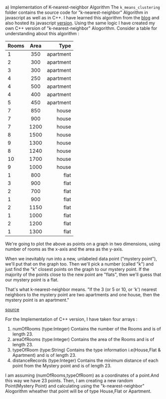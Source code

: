 a) Implementation of K-nearest-neighbor Algorithm
The `k_means_clustering` folder contains the source code for  "k-nearest-neighbor" Algorithm in javascript as well as in C++. I have learned this algorithm from the [blog](http://burakkanber.com/blog/machine-learning-in-js-k-nearest-neighbor-part-1/)  and also hosted its javascript [version](https://mlalgorithm.herokuapp.com/).
Using the same logic I have created my own C++ version of "k-nearest-neighbor" Alogorithm.
Consider a table for understanding about this algorithm :

| Rooms| Area | Type      |
| -----|:----:| ---------:|
| 1    | 350  | apartment |
| 2    | 300  | apartment |
| 3    | 300  | apartment |
| 4    | 250  | apartment |
| 4    | 500  | apartment |
| 4    | 400  | apartment |
| 5    | 450  | apartment |
| 7    | 850  | house     |
| 7    | 900  | house     |
| 7    | 1200 | house     |
| 8    | 1500 | house     |
| 9    | 1300 | house     |
| 8    | 1240 | house     |
| 10   | 1700 | house     |
| 9    | 1000 | house     |
| 1    | 800  | flat      |
| 3    | 900  | flat      |
| 2    | 700  | flat      |
| 1    | 900  | flat      |
| 2    | 1150 | flat      |
| 1    | 1000 | flat      |
| 2    | 1200 | flat      |
| 1    | 1300 | flat      |

We're going to plot the above as points on a graph in two dimensions, using number of rooms as the x-axis and the area as the y-axis.

When we inevitably run into a new, unlabeled data point ("mystery point"), we'll put that on the graph too. Then we'll pick a number (called "k") and just find the "k" closest points on the graph to our mystery point. If the majority of the points close to the new point are "flats", then we'll guess that our mystery point is a flat.

That's what k-nearest-neighbor means. "If the 3 (or 5 or 10, or 'k') nearest neighbors to the mystery point are two apartments and one house, then the mystery point is an apartment."

[source](http://burakkanber.com/blog/machine-learning-in-js-k-nearest-neighbor-part-1/)

For the Implementation of C++ version, I have taken four arrays :
1) numOfRooms      (type:Integer) Contains the number of the Rooms and is of length 23.
2) areaOfRooms     (type:Integer) Contains the area   of the Rooms and is of length 23.
3) typeOfRoom      (type:String)  Contains the type information i.e(House,Flat & Apartment) and is of length 23.
4) distanceRecords (type:Integer) Contains the minimum distance of each point from the Mystery point and is of length 23.

I am assuming  (numOfRooms,typeOfRoom) as a coordinates of a point.And this way we have 23 points.
Then, I am creating a new random Point(Mystery Point) and calculating using the "k-nearest-neighbor" Alogorithm wheather
that point will be of type House,Flat or Apartment.
